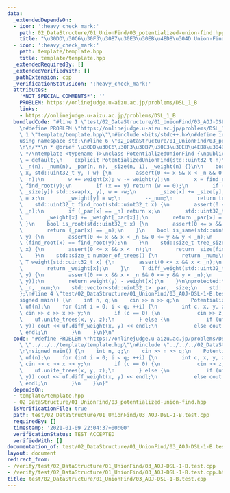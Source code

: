 ```yaml
---
data:
  _extendedDependsOn:
  - icon: ':heavy_check_mark:'
    path: 02_DataStructure/01_UnionFind/03_potentialized-union-find.hpp
    title: "\u30DD\u30C6\u30F3\u30B7\u30E3\u30EB\u4ED8\u304D Union-Find"
  - icon: ':heavy_check_mark:'
    path: template/template.hpp
    title: template/template.hpp
  _extendedRequiredBy: []
  _extendedVerifiedWith: []
  _pathExtension: cpp
  _verificationStatusIcon: ':heavy_check_mark:'
  attributes:
    '*NOT_SPECIAL_COMMENTS*': ''
    PROBLEM: https://onlinejudge.u-aizu.ac.jp/problems/DSL_1_B
    links:
    - https://onlinejudge.u-aizu.ac.jp/problems/DSL_1_B
  bundledCode: "#line 1 \"test/02_DataStructure/01_UnionFind/03_AOJ-DSL-1-B.test.cpp\"\
    \n#define PROBLEM \"https://onlinejudge.u-aizu.ac.jp/problems/DSL_1_B\"\n#line\
    \ 1 \"template/template.hpp\"\n#include <bits/stdc++.h>\n#define int int64_t\n\
    using namespace std;\n#line 6 \"02_DataStructure/01_UnionFind/03_potentialized-union-find.hpp\"\
    \n\n/**\n * @brief \u30DD\u30C6\u30F3\u30B7\u30E3\u30EB\u4ED8\u304D Union-Find\n\
    \ */\ntemplate <typename T>\nclass PotentializedUnionFind {\npublic:\n    PotentializedUnionFind()\
    \ = default;\n    explicit PotentializedUnionFind(std::uint32_t n)\n        :\
    \ _n(n), _num(n), _par(n, n), _size(n, 1), _weight(n) {}\n\n    bool unite_trees(std::uint32_t\
    \ x, std::uint32_t y, T w) {\n        assert(0 <= x && x < _n && 0 <= y && y <\
    \ _n);\n        w += weight(x); w -= weight(y);\n        x = find_root(x); y =\
    \ find_root(y);\n        if (x == y) return (w == 0);\n        if (_size[x] <\
    \ _size[y]) std::swap(x, y), w = -w;\n        _size[x] += _size[y];\n        _par[y]\
    \ = x;\n        _weight[y] = w;\n        --_num;\n        return true;\n    }\n\
    \    std::uint32_t find_root(std::uint32_t x) {\n        assert(0 <= x && x <\
    \ _n);\n        if (_par[x] == _n) return x;\n        std::uint32_t root = find_root(_par[x]);\n\
    \        _weight[x] += _weight[_par[x]];\n        return _par[x] = root;\n   \
    \ }\n    bool is_root(std::uint32_t x) {\n        assert(0 <= x && x < _n);\n\
    \        return (_par[x] == _n);\n    }\n    bool is_same(std::uint32_t x, std::uint32_t\
    \ y) {\n        assert(0 <= x && x < _n && 0 <= y && y < _n);\n        return\
    \ (find_root(x) == find_root(y));\n    }\n    std::size_t tree_size(std::uint32_t\
    \ x) {\n        assert(0 <= x && x < _n);\n        return _size[find_root(x)];\n\
    \    }\n    std::size_t number_of_trees() {\n        return _num;\n    }\n   \
    \ T weight(std::uint32_t x) {\n        assert(0 <= x && x < _n);\n        find_root(x);\n\
    \        return _weight[x];\n    }\n    T diff_weight(std::uint32_t x, std::uint32_t\
    \ y) {\n        assert(0 <= x && x < _n && 0 <= y && y < _n);\n        assert(is_same(x,\
    \ y));\n        return weight(y) - weight(x);\n    }\n\nprotected:\n    std::uint32_t\
    \ _n, _num;\n    std::vector<std::uint32_t> _par, _size;\n    std::vector<T> _weight;\n\
    };\n#line 4 \"test/02_DataStructure/01_UnionFind/03_AOJ-DSL-1-B.test.cpp\"\n\n\
    signed main() {\n    int n, q;\n    cin >> n >> q;\n    PotentializedUnionFind<int>\
    \ uf(n);\n    for (int i = 0; i < q; ++i) {\n        int c, x, y, z;\n       \
    \ cin >> c >> x >> y;\n        if (c == 0) {\n            cin >> z;\n        \
    \    uf.unite_trees(x, y, z);\n        } else {\n            if (uf.is_same(x,\
    \ y)) cout << uf.diff_weight(x, y) << endl;\n            else cout << \"?\" <<\
    \ endl;\n        }\n    }\n}\n"
  code: "#define PROBLEM \"https://onlinejudge.u-aizu.ac.jp/problems/DSL_1_B\"\n#include\
    \ \"../../../template/template.hpp\"\n#include \"../../../02_DataStructure/01_UnionFind/03_potentialized-union-find.hpp\"\
    \n\nsigned main() {\n    int n, q;\n    cin >> n >> q;\n    PotentializedUnionFind<int>\
    \ uf(n);\n    for (int i = 0; i < q; ++i) {\n        int c, x, y, z;\n       \
    \ cin >> c >> x >> y;\n        if (c == 0) {\n            cin >> z;\n        \
    \    uf.unite_trees(x, y, z);\n        } else {\n            if (uf.is_same(x,\
    \ y)) cout << uf.diff_weight(x, y) << endl;\n            else cout << \"?\" <<\
    \ endl;\n        }\n    }\n}"
  dependsOn:
  - template/template.hpp
  - 02_DataStructure/01_UnionFind/03_potentialized-union-find.hpp
  isVerificationFile: true
  path: test/02_DataStructure/01_UnionFind/03_AOJ-DSL-1-B.test.cpp
  requiredBy: []
  timestamp: '2021-01-09 22:04:37+00:00'
  verificationStatus: TEST_ACCEPTED
  verifiedWith: []
documentation_of: test/02_DataStructure/01_UnionFind/03_AOJ-DSL-1-B.test.cpp
layout: document
redirect_from:
- /verify/test/02_DataStructure/01_UnionFind/03_AOJ-DSL-1-B.test.cpp
- /verify/test/02_DataStructure/01_UnionFind/03_AOJ-DSL-1-B.test.cpp.html
title: test/02_DataStructure/01_UnionFind/03_AOJ-DSL-1-B.test.cpp
---
```

